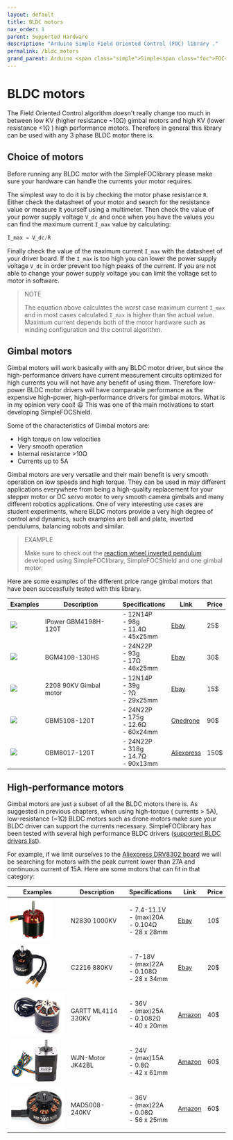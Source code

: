 ```yaml
---
layout: default
title: BLDC motors
nav_order: 1
parent: Supported Hardware
description: "Arduino Simple Field Oriented Control (FOC) library ."
permalink: /bldc_motors
grand_parent: Arduino <span class="simple">Simple<span class="foc">FOC</span>library</span>
---
```


# BLDC motors 

The Field Oriented Control algorithm doesn't really change too much in between low KV (higher resistance ~10Ω) gimbal motors and high KV (lower resistance <1Ω ) high performance motors. Therefore in general this library can be used with any 3 phase BLDC motor there is.


## Choice of motors  
Before running any BLDC motor with the <span class="simple">Simple<span class="foc">FOC</span>library</span> please make sure your hardware can handle the currents your motor requires. 

The simplest way to do it is by checking the motor phase resistance `R`. Either check the datasheet of your motor and search for the resistance value or measure it yourself using a multimeter. Then check the value of your power supply voltage `V_dc` and once when you have the values you can find the maximum current `I_max` value by calculating:
```cpp
I_max = V_dc/R
```
Finally check the value of the maximum current `I_max` with the datasheet of your driver board. If the `I_max` is too high you can lower the power supply voltage `V_dc` in order prevent too high peaks of the current. If you are not able to change your power supply voltage you can limit the voltage set to motor in software. 
<blockquote class="warning">
    <p class="heading">NOTE</p>
    The equation above calculates the worst case maximum current <code class="highlighter-rouge">I_max</code> and in most cases calculated <code class="highlighter-rouge">I_max</code> is higher than the actual value. Maximum current depends both of the motor hardware such as winding configuration and the control algorithm.  
</blockquote>


## Gimbal motors

Gimbal motors will work basically with any BLDC motor driver, but since the high-performance drivers have current measurement circuits optimized for high currents you will not have any benefit of using them. Therefore low-power BLDC motor drivers will have comparable performance as the expensive high-power, high-performance drivers for gimbal motors. What is in my opinion very cool! 😃 This was one of the main motivations to start developing  <span class="simple">Simple<span class="foc">FOC</span>Shield</span>.

Some of the characteristics of Gimbal motors are:
 - High torque on low velocities
 - Very smooth operation
 - Internal resistance >10Ω
 - Currents up to 5A

Gimbal motors are very versatile and their main benefit is very smooth operation on low speeds and high torque. They can be used in may different applications everywhere from being a high-quality replacement for your stepper motor or DC servo motor to very smooth camera gimbals and many different robotics applications. One of very interesting use cases are student experiments, where BLDC motors provide a very high degree of control and dynamics, such examples are ball and plate,  inverted pendulums, balancing robots and similar. 
<blockquote class="info"> <p class="heading">EXAMPLE</p>Make sure to check out the <a href="simplefoc_pendulum">reaction wheel inverted pendulum <i class="fa fa-external-link"></i></a> developed using <span class="simple">Simple<span class="foc">FOC</span>library</span>, <span class="simple">Simple<span class="foc">FOC</span>Shield</span> and one gimbal motor. </blockquote>

Here are some examples of the different price range gimbal motors that have been successfully tested with this library.

Examples | Description | Specifications | Link | Price 
---- | ---- | ---- | ---- | ----
[<img src="extras/Images/mot.jpg" style="height:100px">](https://www.ebay.com/itm/iPower-Gimbal-Brushless-Motor-GBM4108H-120T-for-5N-7N-GH2-ILDC-Aerial-photo-FPV/254541115855?hash=item3b43d531cf:g:q94AAOSwPcVVo571) | IPower GBM4198H-120T |  - 12N14P <br> - 98g  <br> - 11.4Ω <br> - 45x25mm| [Ebay](https://www.ebay.com/itm/iPower-Gimbal-Brushless-Motor-GBM4108H-120T-for-5N-7N-GH2-ILDC-Aerial-photo-FPV/252025852824?hash=item3aade95398:g:q94AAOSwPcVVo571:rk:2:pf:1&frcectupt=true) | 25$
 [<img src="extras/Images/mot2.jpg" style="height:100px">](https://www.ebay.com/itm/Brushless-Gimbal-Motor-BGM4108-130HS-for-DYS-BLG3SN-DSLR-Camera-Mount-DIY/281372437636?epid=1239081107&hash=item41831aac84:g:K3kAAOSwVFlT20du) | BGM4108-130HS |  - 24N22P <br> - 93g  <br> - 17Ω <br> - 46x25mm| [Ebay](https://www.ebay.com/itm/Brushless-Gimbal-Motor-BGM4108-130HS-for-DYS-BLG3SN-DSLR-Camera-Mount-DIY/281372437636?epid=1239081107&hash=item41831aac84:g:K3kAAOSwVFlT20du) | 30$
 [<img src="extras/Images/mot3.jpg" style="height:100px">](https://www.ebay.com/itm/Alloy-2208-90KV-Gimbal-Brushless-Motor-for-Gopro3-RC-Drone-Camera-100-200g/223195701385?hash=item33f7802089:g:cjUAAOSw1iVbyccJ) | 2208 90KV Gimbal motor |  - 12N14P <br> - 39g  <br> - ?Ω <br> - 29x25mm| [Ebay](https://www.ebay.com/itm/Alloy-2208-90KV-Gimbal-Brushless-Motor-for-Gopro3-RC-Drone-Camera-100-200g/223195701385?hash=item33f7802089:g:cjUAAOSw1iVbyccJ) | 15$
 [<img src="extras/Images/bigger.jpg" style="height:100px">](https://www.onedrone.com/store/ipower-gbm5108-120t-gimbal-motor.html) | GBM5108-120T |  - 24N22P <br> - 175g  <br> - 12.6Ω <br> - 60x24mm| [Onedrone](https://www.onedrone.com/store/ipower-gbm5108-120t-gimbal-motor.html) | 90$
 [<img src="extras/Images/big.jpg" style="height:100px">](https://fr.aliexpress.com/item/32483131130.html?spm=a2g0o.productlist.0.0.6ddd749fFd3u9E&algo_pvid=a67f2ec1-5341-4f97-ba3e-720e24f6c4fb&algo_expid=a67f2ec1-5341-4f97-ba3e-720e24f6c4fb-10&btsid=0b0a187915885172220541390e7eed&ws_ab_test=searchweb0_0,searchweb201602_,searchweb201603_) | GBM8017-120T | - 24N22P <br> - 318g  <br> - 14.7Ω <br> - 90x13mm| [Aliexpress](https://fr.aliexpress.com/item/32483131130.html?spm=a2g0o.productlist.0.0.6ddd749fFd3u9E&algo_pvid=a67f2ec1-5341-4f97-ba3e-720e24f6c4fb&algo_expid=a67f2ec1-5341-4f97-ba3e-720e24f6c4fb-10&btsid=0b0a187915885172220541390e7eed&ws_ab_test=searchweb0_0,searchweb201602_,searchweb201603_) | 150$


## High-performance motors
Gimbal motors are just a subset of all the BLDC motors there is. As suggested in previous chapters, when using high-torque ( currents > 5A), low-resistance (~1Ω) BLDC motors such as drone motors make sure your BLDC driver can support the currents necessary. <span class="simple">Simple<span class="foc">FOC</span>library</span> has been tested with several high performance BLDC drivers ([supported BLDC drivers list](BLDC_drivers)). 

For example, if we limit ourselves to the [Aliexpress DRV8302 board](https://bit.ly/2BZZ5fG) we will be searching for motors with the peak current lower than 27A and continuous current of 15A. Here are some motors that can fit in that category:

Examples | Description | Specifications | Link | Price 
---- | ---- | ---- | ---- | ----
[<img src="extras/Images/n2830.png" style="height:100px">](https://ebay.to/2OTy7tk) | N2830 1000KV |  - 7.4-11.1V <br> - (max)20A  <br> - 0.104Ω <br> - 28 x 28mm| [Ebay](https://ebay.to/2OTy7tk) | 10$
[<img src="extras/Images/c2216.png" style="height:100px">](https://ebay.to/2ZZTT4S) | C2216 880KV |  - 7-18V <br> - (max)22A  <br> - 0.108Ω <br> - 28 x 34mm| [Ebay](https://ebay.to/2ZZTT4S) | 20$
  [<img src="extras/Images/ml4114.png" style="height:100px">](https://amzn.to/3f38b9p) | GARTT ML4114 330KV |  - 36V <br> - (max)25A  <br> - 0.1082Ω <br> - 40 x 20mm| [Amazon](https://amzn.to/3f38b9p) | 40$
 [<img src="extras/Images/jk42.png" style="height:100px">](https://amzn.to/3hB7h5r) | WJN-Motor JK42BL |  - 24V <br> - (max)15A  <br> - 0.8Ω <br> - 42 x 61mm| [Amazon](https://amzn.to/3hB7h5r) | 60$
 [<img src="extras/Images/mad5008.png" style="height:100px">](https://amzn.to/2OWwgE3) | MAD5008-240KV |  - 36V <br> - (max)22A  <br> - 0.08Ω <br> - 56 x 25mm|  [Amazon](https://amzn.to/2OWwgE3) | 60$